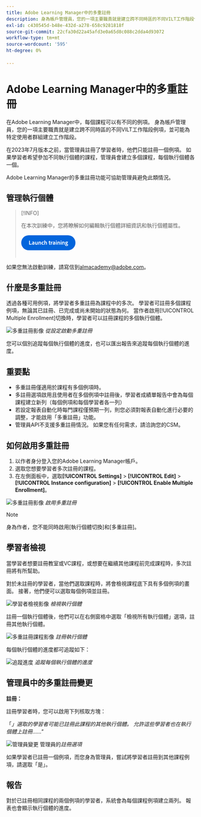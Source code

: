 ```yaml
---
title: Adobe Learning Manager中的多重註冊
description: 身為帳戶管理員，您的一項主要職責就是建立跨不同時區的不同VILT工作階段例項，並可能為特定使用者群組建立工作階段。
exl-id: c430545d-b48e-432d-a278-658c9281818f
source-git-commit: 22cfa30d22a45afd3e0a65d8c088c2dda4d93072
workflow-type: tm+mt
source-wordcount: '595'
ht-degree: 0%

---
```


# Adobe Learning Manager中的多重註冊

在Adobe Learning Manager中，每個課程可以有不同的例項。 身為帳戶管理員，您的一項主要職責就是建立跨不同時區的不同VILT工作階段例項，並可能為特定使用者群組建立工作階段。

在2023年7月版本之前，當管理員註冊了學習者時，他們只能註冊一個例項。 如果學習者希望參加不同執行個體的課程，管理員會建立多個課程，每個執行個體各一個。

Adobe Learning Manager的多重註冊功能可協助管理員避免此類情況。

## 管理執行個體

>[!INFO]
>
>在本次訓練中，您將瞭解如何編輯執行個體詳細資訊和執行個體屬性。<br><br>[![按鈕](assets/launch-training-button.png)](https://content.adobelearningmanageracademy.com/app/learner?accountId=98632#/course/8318912)</br></br>

如果您無法啟動訓練，請寫信到<almacademy@adobe.com>。

## 什麼是多重註冊

透過各種可用例項，將學習者多重註冊為課程中的多次。  學習者可註冊多個課程例項，無論其已註冊、已完成或尚未開始的狀態為何。 當作者啟用[!UICONTROL Multiple Enrollment]切換時，學習者可以註冊課程的多個執行個體。

![多重註冊影像](assets/multi-enrollment-author.png)
*從設定啟動多重註冊*

您可以個別追蹤每個執行個體的進度，也可以匯出報告來追蹤每個執行個體的進度。

## 重要點

* 多重註冊僅適用於課程有多個例項時。
* 多註冊選項啟用且使用者在多個例項中註冊後，學習者成績單報告中會為每個課程建立新列（每個例項和每個學習者各一列）
* 若設定報表自動化時每門課程僅預期一列，則您必須對報表自動化進行必要的調整，才能啟用「多重註冊」功能。
* 管理員API不支援多重註冊情況。 如果您有任何需求，請洽詢您的CSM。

## 如何啟用多重註冊

1. 以作者身分登入您的Adobe Learning Manager帳戶。
1. 選取您想要學習者多次註冊的課程。
1. 在左側面板中，選取&#x200B;**[!UICONTROL Settings]** > **[!UICONTROL Edit]** > **[!UICONTROL Instance configuration]** > **[!UICONTROL Enable Multiple Enrollment]**。

![多重註冊影像](assets/multi-enrollment-author.png)
*啟用多重註冊*

>[!NOTE]
>
>身為作者，您不能同時啟用[執行個體切換]和[多重註冊]。

## 學習者檢視

當學習者想要註冊教室或VC課程，或想要在繼續其他課程前完成課程時，多次註冊將有所幫助。

對於未註冊的學習者，當他們選取課程時，將會檢視課程底下具有多個例項的畫面。 接著，他們便可以選取每個例項並註冊。

![學習者檢視影像](assets/learner-view.png)
*檢視執行個體*

註冊一個執行個體後，他們可以在右側窗格中選取「檢視所有執行個體」選項，註冊其他執行個體。

![多重註冊課程影像](assets/enroll-instance.png)
*註冊執行個體*

每個執行個體的進度都可追蹤如下：

![追蹤進度](assets/check-progress.png)
*追蹤每個執行個體的進度*

## 管理員中的多重註冊變更

**註冊：**

註冊學習者時，您可以啟用下列核取方塊：

「*」選取的學習者可能已註冊此課程的其他執行個體。 允許這些學習者也在執行個體上註冊……&quot;*

![管理員變更](assets/admin-changes.png)
管理員的*註冊選項*

如果學習者已註冊一個例項，而您身為管理員，嘗試將學習者註冊到其他課程例項，請選取「是」。

## 報告

對於已註冊相同課程的兩個例項的學習者，系統會為每個課程例項建立兩列。 報表也會顯示執行個體的進度。
